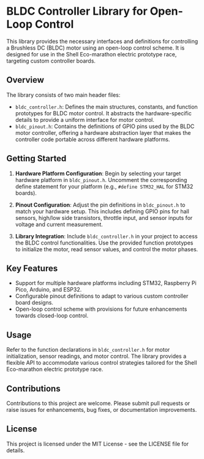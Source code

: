# BLDC Controller Library for Open-Loop Control

This library provides the necessary interfaces and definitions for controlling a Brushless DC (BLDC) motor using an open-loop control scheme. It is designed for use in the Shell Eco-marathon electric prototype race, targeting custom controller boards.

## Overview

The library consists of two main header files:

- `bldc_controller.h`: Defines the main structures, constants, and function prototypes for BLDC motor control. It abstracts the hardware-specific details to provide a uniform interface for motor control.
- `bldc_pinout.h`: Contains the definitions of GPIO pins used by the BLDC motor controller, offering a hardware abstraction layer that makes the controller code portable across different hardware platforms.

## Getting Started

1. **Hardware Platform Configuration**: Begin by selecting your target hardware platform in `bldc_pinout.h`. Uncomment the corresponding define statement for your platform (e.g., `#define STM32_HAL` for STM32 boards).

2. **Pinout Configuration**: Adjust the pin definitions in `bldc_pinout.h` to match your hardware setup. This includes defining GPIO pins for hall sensors, high/low side transistors, throttle input, and sensor inputs for voltage and current measurement.

3. **Library Integration**: Include `bldc_controller.h` in your project to access the BLDC control functionalities. Use the provided function prototypes to initialize the motor, read sensor values, and control the motor phases.

## Key Features

- Support for multiple hardware platforms including STM32, Raspberry Pi Pico, Arduino, and ESP32.
- Configurable pinout definitions to adapt to various custom controller board designs.
- Open-loop control scheme with provisions for future enhancements towards closed-loop control.

## Usage

Refer to the function declarations in `bldc_controller.h` for motor initialization, sensor readings, and motor control. The library provides a flexible API to accommodate various control strategies tailored for the Shell Eco-marathon electric prototype race.

## Contributions

Contributions to this project are welcome. Please submit pull requests or raise issues for enhancements, bug fixes, or documentation improvements.

## License

This project is licensed under the MIT License - see the LICENSE file for details.
